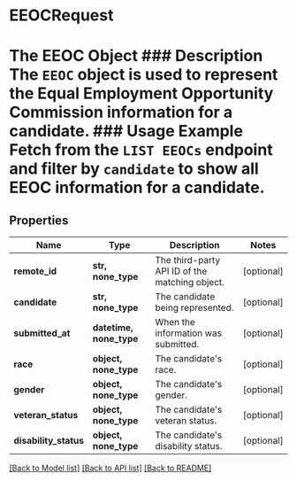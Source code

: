 # EEOCRequest

# The EEOC Object ### Description The `EEOC` object is used to represent the Equal Employment Opportunity Commission information for a candidate.  ### Usage Example Fetch from the `LIST EEOCs` endpoint and filter by `candidate` to show all EEOC information for a candidate.
## Properties
Name | Type | Description | Notes
------------ | ------------- | ------------- | -------------
**remote_id** | **str, none_type** | The third-party API ID of the matching object. | [optional] 
**candidate** | **str, none_type** | The candidate being represented. | [optional] 
**submitted_at** | **datetime, none_type** | When the information was submitted. | [optional] 
**race** | **object, none_type** | The candidate&#39;s race. | [optional] 
**gender** | **object, none_type** | The candidate&#39;s gender. | [optional] 
**veteran_status** | **object, none_type** | The candidate&#39;s veteran status. | [optional] 
**disability_status** | **object, none_type** | The candidate&#39;s disability status. | [optional] 

[[Back to Model list]](../README.md#documentation-for-models) [[Back to API list]](../README.md#documentation-for-api-endpoints) [[Back to README]](../README.md)


